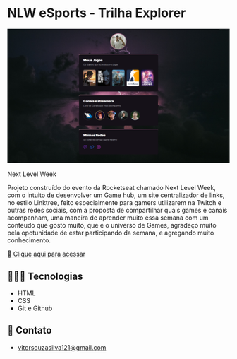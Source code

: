 # NLW eSports - Trilha Explorer

![Preview](./.github/preview.png)

Next Level Week

Projeto construído do evento da Rocketseat chamado Next Level Week, com o intuito de desenvolver um Game hub, um site centralizador de links, no estilo Linktree, feito especialmente para gamers utilizarem na Twitch e outras redes sociais, com a proposta de compartilhar quais games e canais acompanham, uma maneira de aprender muito essa semana com um conteudo que gosto muito, que é o universo de Games, agradeço muito pela opotunidade de estar participando da semana, e agregando muito conhecimento.

[🔗 Clique aqui para acessar](https://vtssbr.github.io/NLW/)

## 👨🏻‍💻 Tecnologias

- HTML 
- CSS
- Git e Github

## 📧 Contato

- vitorsouzasilva121@gmail.com 